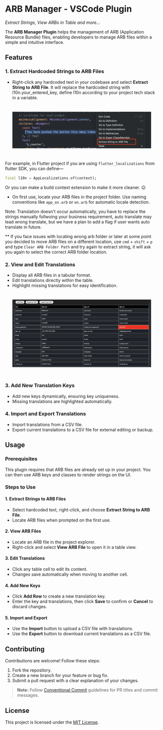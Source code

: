 # ARB Manager - VSCode Plugin

_Extract Strings, View ARBs in Table and more..._

The **ARB Manager Plugin** helps the management of ARB (Application Resource Bundle) files, enabling developers to manage ARB files within a simple and intuitive interface.

## Features

### 1. Extract Hardcoded Strings to ARB Files

- Right-click any hardcoded text in your codebase and select **Extract String to ARB File**. It will replace the hardcoded string with l10n.your_entered_key, define l10n according to your project tech stack in a variable.

<p style="padding: 24px">
<img  width = "600" src="https://raw.githubusercontent.com/utpal-barman/arb-tool-vscode-plugin/refs/heads/main/screenshots/extract_string_to_arb.png?token=GHSAT0AAAAAAC34ILPOAPQWNIZ6JNJAS7NIZ3HA5RQ"/>
</p>

For example, in Flutter project if you are using `flutter_localizations` from flutter SDK, you can define—

```dart
final l10n = AppLocalizations.of(context);
```

Or you can make a build context extension to make it more cleaner. 😉

- On first use, locate your ARB files in the project folder. Use naming conventions like `app_en.arb` or `en.arb` for automatic locale detection.

Note: Translation doesn't occur automatically, you have to replace the strings manually follwoing your business requirement, auto translate may lead wrong translate, but we have a plan to add a flag if user wants auto translate in future.

** If you face issues with locating wrong arb folder or later at some point you decided to move ARB files on a different location, use `cmd` + `shift` + `p` and type `Clear ARB Folder Path` and try again to extract string, it will ask you again to select the correct ARB folder location.

### 2. View and Edit Translations

- Display all ARB files in a tabular format.
- Edit translations directly within the table.
- Highlight missing translations for easy identification.

<p style="padding: 24px">
<img  width = "600" src="https://raw.githubusercontent.com/utpal-barman/arb-tool-vscode-plugin/refs/heads/main/screenshots/arb_editor.png?token=GHSAT0AAAAAAC34ILPOXUX6MRUOKM5USB7AZ3HA4PQ"/>
</p>

### 3. Add New Translation Keys

- Add new keys dynamically, ensuring key uniqueness.
- Missing translations are highlighted automatically.

### 4. Import and Export Translations

- Import translations from a CSV file.
- Export current translations to a CSV file for external editing or backup.

## Usage

### Prerequisites

This plugin requires that ARB files are already set up in your project. You can then use ARB keys and classes to render strings on the UI.

### Steps to Use

#### 1. Extract Strings to ARB Files

- Select hardcoded text, right-click, and choose **Extract String to ARB File**.
- Locate ARB files when prompted on the first use.

#### 2. View ARB Files

- Locate an ARB file in the project explorer.
- Right-click and select **View ARB File** to open it in a table view.

#### 3. Edit Translations

- Click any table cell to edit its content.
- Changes save automatically when moving to another cell.

#### 4. Add New Keys

- Click **Add Row** to create a new translation key.
- Enter the key and translations, then click **Save** to confirm or **Cancel** to discard changes.

#### 5. Import and Export

- Use the **Import** button to upload a CSV file with translations.
- Use the **Export** button to download current translations as a CSV file.

## Contributing

Contributions are welcome! Follow these steps:

1. Fork the repository.
2. Create a new branch for your feature or bug fix.
3. Submit a pull request with a clear explanation of your changes.

> **Note:** Follow [Conventional Commit](https://www.conventionalcommits.org/) guidelines for PR titles and commit messages.

## License

This project is licensed under the [MIT License](LICENSE).
